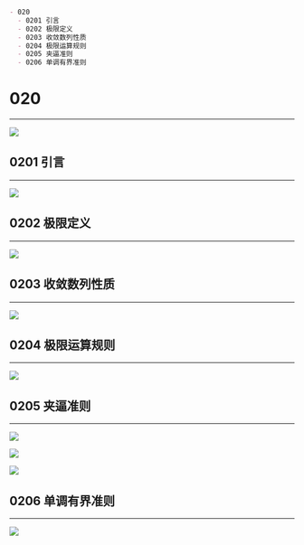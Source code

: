 ```markdown
- 020
  - 0201 引言
  - 0202 极限定义
  - 0203 收敛数列性质
  - 0204 极限运算规则
  - 0205 夹逼准则
  - 0206 单调有界准则
```

# 020

---

![](https://bu.dusays.com/2023/09/12/65005db68542c.png)

## 0201 引言

---

![](https://bu.dusays.com/2023/09/12/65005db87af21.png)

## 0202 极限定义

---

![](https://bu.dusays.com/2023/09/12/65005dccc37ab.png)

## 0203 收敛数列性质

---

![](https://bu.dusays.com/2023/09/12/65005dceddd2a.png)

## 0204 极限运算规则

---

![](https://bu.dusays.com/2023/09/12/65005dd066a1e.png)

## 0205 夹逼准则

---

![](https://bu.dusays.com/2023/09/12/65005dd17d88f.png)

![](https://bu.dusays.com/2023/09/12/65005dd2c3671.png)

![](https://bu.dusays.com/2023/09/12/65005dd3f1cba.png)

## 0206 单调有界准则

---

![](https://bu.dusays.com/2023/09/12/65005dd54baa4.png)
